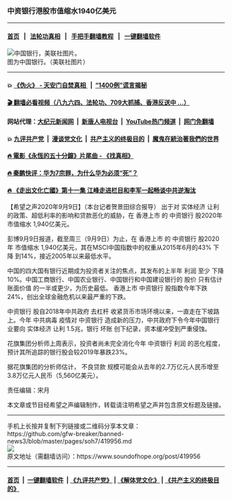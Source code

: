 ### 中资银行港股市值缩水1940亿美元
------------------------

#### [首页](https://github.com/gfw-breaker/banned-news3/blob/master/README.md) &nbsp;&nbsp;|&nbsp;&nbsp; [法轮功真相](https://github.com/begood0513/basic/blob/master/README.md)  &nbsp;&nbsp;|&nbsp;&nbsp; [手把手翻墙教程](https://github.com/gfw-breaker/guides/wiki)  &nbsp;&nbsp;|&nbsp;&nbsp; [一键翻墙软件](https://github.com/gfw-breaker/nogfw/blob/master/README.md)  



<div><img alt="中国银行，美联社图片。" src="https://img.soundofhope.org/2020-04/image-1587588251612.jpg"/>
<br/><figcaption class="caption">
 图为中国银行。（美联社图片）
</figcaption></div><hr/>

#### 💥 [《伪火》 - 天安门自焚真相 ](http://141.164.51.119:10000/videos/blog/weihuo.html)&nbsp; |&nbsp; [“1400例”谎言揭秘  ](http://141.164.51.119:10000/videos/blog/jiexi1400.html)

#### [ 🎬  翻墙必看视频（八九六四、法轮功、709大抓捕、香港反送中 ...）](https://github.com/gfw-breaker/links/blob/master/banned.md)

#### 网站代理：[大纪元新闻网](http://167.172.10.89:10080/gb/) &nbsp;|&nbsp; [新唐人电视台](http://167.172.10.89:8808/gb/)  &nbsp;|&nbsp; [YouTube热门频道](http://158.247.203.241/youtube.html) &nbsp;|&nbsp; [网门免翻墙](http://158.247.203.241:11000/show.aspx?name=ogHome)

#### 💥 [九评共产党](http://141.164.51.119:10000/videos/res/jiuping/)&nbsp; |&nbsp; [漫谈党文化](http://141.164.51.119:10000/videos/res/mtdwh/)&nbsp; |&nbsp; [共产主义的终极目的](http://141.164.51.119:10000/videos/res/zjmd/)&nbsp; |&nbsp; [魔鬼在統治著我們的世界](http://141.164.51.119:10000/videos/res/TheSpecter/)  

#### [ 🔥  電影《永恆的五十分鐘》片尾曲 - 《找真相》](http://141.164.51.119:10000/videos/news/../legend/index.html)

#### [ 🔥  秦鹏快评：华为7宗罪，为什么华为必须“死”？](http://141.164.51.119:10000/videos/news/qp01.html)

#### [ 🔥  《走出文化亡國》第十一集 江峰走进栏目和李军一起畅谈中共逆淘汰](http://141.164.51.119:10000/videos/news/../res/zcwhwg/index.html)

<div><div class="Content__Wrapper sc-1bvya0-0 grZQxZ">
 <p class="meta-top">
  <span class="meta">
   【希望之声2020年9月9日】（本台记者贺景田综合报导）
  </span>
  出于对
  <ok href="/term/2447">
   实体经济
  </ok>
  <ok href="/term/307141">
   让利
  </ok>
  的政策、超低利率的影响和贷款恶化的威胁，在
  <ok href="/term/371695">
   香港上市
  </ok>
  的
  <ok href="/term/143072">
   中资银行
  </ok>
  股2020年
  <ok href="/term/209683">
   市值缩水
  </ok>
  1,940亿美元。
 </p>
 <p>
  彭博9月9日报道，截至周三（9月9日）为止，在
  <ok href="/term/371695">
   香港上市
  </ok>
  的
  <ok href="/term/143072">
   中资银行
  </ok>
  股2020年
  <ok href="/term/209683">
   市值缩水
  </ok>
  1,940亿美元，其在MSCI中国指数中的权重从2015年6月的43%
  <ok href="/term/71078">
   下降
  </ok>
  到14%，接近2005年以来最低水平。
 </p>
 <div class="AD_Embed__Wrap-sc-1xslmin-0 igMuqX module desktop">
  <div>
  </div>
 </div>
 <p>
  中国的四大国有银行近期成为投资者关注的焦点，其发布的上半年
  <ok href="/term/12970">
   利润
  </ok>
  至少
  <ok href="/term/71078">
   下降
  </ok>
  10%。中国工商银行、中国农业银行、中国银行和中国建设银行的
  <ok href="/term/12973">
   股价
  </ok>
  只有估计
  <ok href="/term/371698">
   账面价值
  </ok>
  的一半或更少，为历史最低。
  <ok href="/term/371695">
   香港上市
  </ok>
  <ok href="/term/143072">
   中资银行
  </ok>
  股指数今年下跌24%，创出全球金融危机以来最严重的下跌。
 </p>
 <p>
  <ok href="/term/143072">
   中资银行
  </ok>
  股自2018年中共政府
  <ok href="/term/102366">
   去杠杆
  </ok>
  收紧货币市场环境以来，一直走在下坡路上。今年
  <ok href="/term/248971">
   中共病毒
  </ok>
  疫情对
  <ok href="/term/143072">
   中资银行
  </ok>
  造成新的压力，中共政府下令今年中国银行业要向
  <ok href="/term/2447">
   实体经济
  </ok>
  <ok href="/term/307141">
   让利
  </ok>
  1.5兆，银行
  <ok href="/term/3995">
   坏账
  </ok>
  创下纪录，资本缓冲受到严重侵蚀。
 </p>
 <p>
  花旗集团分析师上周表示，投资者尚未完全消化今年
  <ok href="/term/143072">
   中资银行
  </ok>
  <ok href="/term/12970">
   利润
  </ok>
  的恶化程度，预计其所追踪的银行股会较2019年暴跌23%。
 </p>
 <p>
  据花旗集团的分析师估计，
  <ok href="/term/82572">
   不良贷款
  </ok>
  规模可能会从去年的2.7万亿元人民币增至3.8万亿元人民币（5,560亿美元）。
 </p>
 <p class="meta-btm">
  责任编辑：宋月
 </p>
 <p class="meta-btm">
  本文章或节目经希望之声编辑制作，转载请注明希望之声并包含原文标题及链接。
 </p>
</div>
</div>
<hr/>
手机上长按并复制下列链接或二维码分享本文章：<br/>
https://github.com/gfw-breaker/banned-news3/blob/master/pages/soh7/419956.md <br/>
<a href='https://github.com/gfw-breaker/banned-news3/blob/master/pages/soh7/419956.md'><img src='https://github.com/gfw-breaker/banned-news3/blob/master/pages/soh7/419956.md.png'/></a> <br/>
原文地址（需翻墙访问）：https://www.soundofhope.org/post/419956


------------------------
#### [首页](https://github.com/gfw-breaker/banned-news3/blob/master/README.md) &nbsp;|&nbsp; [一键翻墙软件](https://github.com/gfw-breaker/nogfw/blob/master/README.md) &nbsp;| [《九评共产党》](https://github.com/gfw-breaker/9ping.md/blob/master/README.md#九评之一评共产党是什么) | [《解体党文化》](https://github.com/gfw-breaker/jtdwh.md/blob/master/README.md) | [《共产主义的终极目的》](https://github.com/gfw-breaker/gczydzjmd.md/blob/master/README.md)


<img src='http://gfw-breaker.win/banned-news3/pages/soh7/419956.md' width='0px' height='0px'/>